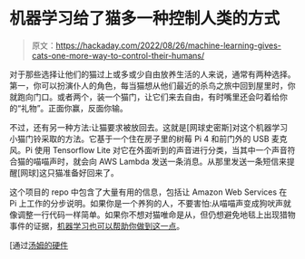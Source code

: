 # 机器学习给了猫多一种控制人类的方式

> 原文：<https://hackaday.com/2022/08/26/machine-learning-gives-cats-one-more-way-to-control-their-humans/>

对于那些选择让他们的猫过上或多或少自由放养生活的人来说，通常有两种选择。第一，你可以扮演仆人的角色，每当猫想从他们最近的杀鸟之旅中回到屋里时，你就跑向门口。或者两个，装一个猫门，让它们来去自由，有时嘴里还会叼着给你的“礼物”。正面你赢，反面你输。

不过，还有另一种方法:让猫要求被放回去。这就是[网球史密斯]对这个机器学习小猫门铃采取的方法。它基于一个住在房子里的树莓 Pi 4 和前门外的 USB 麦克风。Pi 使用 Tensorflow Lite 对它在外面听到的声音进行分类，当其中一个声音符合猫的喵喵声时，就会向 AWS Lambda 发送一条消息。从那里发送一条短信来提醒[网球]这只猫准备好回来了。

这个项目的 repo 中包含了大量有用的信息，包括让 Amazon Web Services 在 Pi 上工作的分步说明。如果你是一个养狗的人，不要害怕:从喵喵声变成狗吠声就像调整一行代码一样简单。如果你不想对猫唯命是从，但仍想避免地毯上出现猎物事件的证据，[机器学习也可以帮助你做到这一点](https://hackaday.com/2019/07/01/ai-recognizes-and-locks-out-murder-cats/)。

[通过[汤姆的硬件](https://www.tomshardware.com/news/raspberry-pi-cat-doorbell)